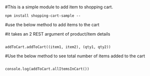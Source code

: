 #This is a simple module to add item to shopping cart.

````
npm install shopping-cart-sample --
````

#use the below method to add items to the cart

#it takes an 2 REST argument of product/item details

````

addToCart.addToCart((item1, item2), (qty1, qty2))
````

#Use the below method to see total number of items added to the cart

````

console.log(addToCart.allItemsInCart())
````

